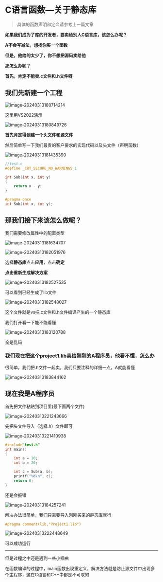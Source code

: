 # C语言函数—关于静态库



> 具体的函数声明和定义请参考上一篇文章

**如果我们成为了库的开发者，要卖给别人C语言库，该怎么办呢？**



**A不会写减法，想找你买一个函数**

**但是，他给的太少了，你不想把源码卖给他**

**那怎么办呢？**



**首先，肯定不能卖.c文件和.h文件呀**

## 我们先新建一个工程

![image-20240313180714214](https://gitee.com/jason_pei/typora-bed/raw/master/image/202403131807367.png)

这里用VS2022演示

![image-20240313180849726](https://gitee.com/jason_pei/typora-bed/raw/master/image/202403131808759.png)

**首先肯定得创建一个头文件和源文件**

然后简单写一下我们最贵的客户要求的实现代码以及头文件（声明函数）

![image-20240313181435390](https://gitee.com/jason_pei/typora-bed/raw/master/image/202403131814422.png)

```c
//test.c
#define _CRT_SECURE_NO_WARNINGS 1

int Sub(int x, int y)
{
	return x - y;
}
```

```c
#pragma once
int Sub(int x, int y);
```

## 那我们接下来该怎么做呢？

我们需要修改属性中的配置类型

![image-20240313181634707](https://gitee.com/jason_pei/typora-bed/raw/master/image/202403131816733.png)

![image-20240313182051976](https://gitee.com/jason_pei/typora-bed/raw/master/image/202403131820008.png)



选择**静态库**点击**应用**，点击**确定**

**点击重新生成解决方案**

![image-20240313182527535](https://gitee.com/jason_pei/typora-bed/raw/master/image/202403131825564.png)

可以看到已经生成了lib文件

![image-20240313182548027](https://gitee.com/jason_pei/typora-bed/raw/master/image/202403131825052.png)

这个文件就是vs把.c文件和.h文件编译产生的一个静态库

我们打开看一下能不能看懂

![image-20240313183120788](https://gitee.com/jason_pei/typora-bed/raw/master/image/202403131831813.png)

全是乱码

### 我们现在把这个project1.lib卖给刚刚的A程序员，他看不懂，怎么办

很简单，我们把.h文件一起卖，我们只要注释的详细一点，A就能看懂

![image-20240313183844162](https://gitee.com/jason_pei/typora-bed/raw/master/image/202403131838187.png)

## 现在我是A程序员

首先把文件粘贴到项目里(最下面两个文件)

![image-20240313221243666](https://gitee.com/jason_pei/typora-bed/raw/master/image/202403132212700.png)

先把头文件导入（选择.h）文件即可

![image-20240313221410938](https://gitee.com/jason_pei/typora-bed/raw/master/image/202403132214977.png)



```c
#include"test.h"
int main()
{
	int a = 10;
	int b = 20;

	int c = Sub(a, b);
	printf("%d\n", c);
	return 0;
}
```

还是会报错

![image-20240313184257241](https://gitee.com/jason_pei/typora-bed/raw/master/image/202403131842268.png)

解决办法很简单，我们只需要导入刚刚买来的静态库就行

```c
#pragma comment(lib,"Project1.lib")
```

![image-20240313222448649](https://gitee.com/jason_pei/typora-bed/raw/master/image/202403132224677.png)

可以成功运行

---

但是过程之中还是遇到一些小插曲

在函数编译的过程中，main函数出现重定义，解决方法就是防止源文件中出现多个主程序，这在C语言和C++中都是不可取的